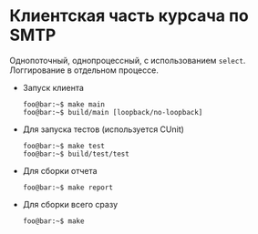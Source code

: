 # Клиентская часть курсача по SMTP
Однопоточный, однопроцессный, с использованием `select`. 
Логгирование в отдельном процессе. 

* Запуск клиента
    ```console
    foo@bar:~$ make main
    foo@bar:~$ build/main [loopback/no-loopback]
    ```

* Для запуска тестов (используется CUnit)
    ```console
    foo@bar:~$ make test
    foo@bar:~$ build/test/test
    ```

* Для сборки отчета
    ```console
    foo@bar:~$ make report
    ```

* Для сборки всего сразу
    ```console
    foo@bar:~$ make
    ```